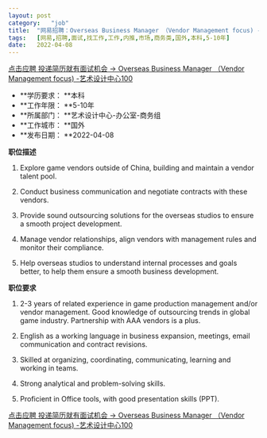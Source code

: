 ```yaml
---
layout:	post
category:	"job"
title:	"网易招聘：Overseas Business Manager （Vendor Management focus) -艺术设计中心100-市场-商务类-国外本科5-10年"
tags:	[网易,招聘,面试,找工作,工作,内推,市场,商务类,国外,本科,5-10年]
date:	2022-04-08
---
```


[点击应聘 投递简历就有面试机会 ->  Overseas Business Manager （Vendor Management focus) -艺术设计中心100](http://mobile.bole.netease.com/bole/boleDetail?id=39270&employeeId=346f03c3cda5f04c&key=all)



- **学历要求： **本科
- **工作年限： **5-10年
- **所属部门： **艺术设计中心-办公室-商务组
- **工作城市： **国外
- **发布日期： **2022-04-08



**职位描述**

1. Explore game vendors outside of China, building and maintain a vendor talent pool.

2. Conduct business communication and negotiate contracts with these vendors.

3. Provide sound outsourcing solutions for the overseas studios to ensure a smooth project development.

4. Manage vendor relationships, align vendors with management rules and monitor their compliance. 

5. Help overseas studios to understand internal processes and goals better, to help them ensure a smooth business development. 



**职位要求**

1. 2-3 years of related experience in game production management and/or vendor management. Good knowledge of outsourcing trends in global game industry. Partnership with AAA vendors is a plus.  

2. English as a working language in business expansion, meetings, email communication and contract revisions. 

3. Skilled at organizing, coordinating, communicating, learning and working in teams.  

4. Strong analytical and problem-solving skills.

5. Proficient in Office tools, with good presentation skills (PPT).



[点击应聘 投递简历就有面试机会 ->  Overseas Business Manager （Vendor Management focus) -艺术设计中心100](http://mobile.bole.netease.com/bole/boleDetail?id=39270&employeeId=346f03c3cda5f04c&key=all)